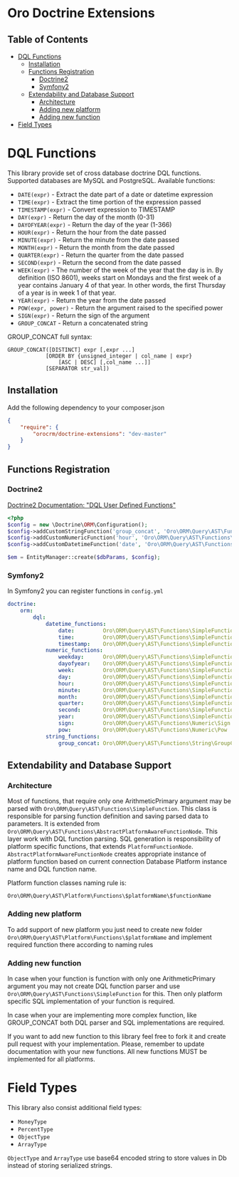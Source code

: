 Oro Doctrine Extensions
=======================

Table of Contents
-----------------

- [DQL Functions](#dql-functions-list)
    - [Installation](#installation)
    - [Functions Registration](#functions-registration)
        - [Doctrine2](#doctrine2)
        - [Symfony2](#symfony2)
    - [Extendability and Database Support](#extendability-and-database-support)
        - [Architecture](#architecture)
        - [Adding new platform](#adding-new-platform)
        - [Adding new function](#adding-new-function)
- [Field Types](#field-types)

DQL Functions
=============

This library provide set of cross database doctrine DQL functions. Supported databases are MySQL and PostgreSQL.
Available functions:

* `DATE(expr)` - Extract the date part of a date or datetime expression
* `TIME(expr)` - Extract the time portion of the expression passed
* `TIMESTAMP(expr)` - Convert expression to TIMESTAMP
* `DAY(expr)` - Return the day of the month (0-31)
* `DAYOFYEAR(expr)` - Return the day of the year (1-366)
* `HOUR(expr)` - Return the hour from the date passed
* `MINUTE(expr)` - Return the minute from the date passed
* `MONTH(expr)` - Return the month from the date passed
* `QUARTER(expr)` - Return the quarter from the date passed
* `SECOND(expr)` - Return the second from the date passed
* `WEEK(expr)` - The number of the week of the year that the day is in. By definition (ISO 8601), weeks start on Mondays and the first week of a year contains January 4 of that year. In other words, the first Thursday of a year is in week 1 of that year.
* `YEAR(expr)` - Return the year from the date passed
* `POW(expr, power)` - Return the argument raised to the specified power
* `SIGN(expr)` - Return the sign of the argument
* `GROUP_CONCAT` - Return a concatenated string

GROUP_CONCAT full syntax:
```
GROUP_CONCAT([DISTINCT] expr [,expr ...]
            [ORDER BY {unsigned_integer | col_name | expr}
                [ASC | DESC] [,col_name ...]]
            [SEPARATOR str_val])
```

Installation
------------

Add the following dependency to your composer.json
```json
{
    "require": {
        "orocrm/doctrine-extensions": "dev-master"
    }
}
```
Functions Registration
----------------------

### Doctrine2 

[Doctrine2 Documentation: "DQL User Defined Functions"](http://docs.doctrine-project.org/en/latest/cookbook/dql-user-defined-functions.html)

```php
<?php
$config = new \Doctrine\ORM\Configuration();
$config->addCustomStringFunction('group_concat', 'Oro\ORM\Query\AST\Functions\String\GroupConcat');
$config->addCustomNumericFunction('hour', 'Oro\ORM\Query\AST\Functions\SimpleFunction');
$config->addCustomDatetimeFunction('date', 'Oro\ORM\Query\AST\Functions\SimpleFunction');

$em = EntityManager::create($dbParams, $config);
```

### Symfony2 

In Symfony2 you can register functions in `config.yml`

```yaml
doctrine:
    orm:
        dql:
            datetime_functions:
                date:         Oro\ORM\Query\AST\Functions\SimpleFunction
                time:         Oro\ORM\Query\AST\Functions\SimpleFunction
                timestamp:    Oro\ORM\Query\AST\Functions\SimpleFunction
            numeric_functions:
                weekday:      Oro\ORM\Query\AST\Functions\SimpleFunction
                dayofyear:    Oro\ORM\Query\AST\Functions\SimpleFunction
                week:         Oro\ORM\Query\AST\Functions\SimpleFunction
                day:          Oro\ORM\Query\AST\Functions\SimpleFunction
                hour:         Oro\ORM\Query\AST\Functions\SimpleFunction
                minute:       Oro\ORM\Query\AST\Functions\SimpleFunction
                month:        Oro\ORM\Query\AST\Functions\SimpleFunction
                quarter:      Oro\ORM\Query\AST\Functions\SimpleFunction
                second:       Oro\ORM\Query\AST\Functions\SimpleFunction
                year:         Oro\ORM\Query\AST\Functions\SimpleFunction
                sign:         Oro\ORM\Query\AST\Functions\Numeric\Sign
                pow:          Oro\ORM\Query\AST\Functions\Numeric\Pow
            string_functions:
                group_concat: Oro\ORM\Query\AST\Functions\String\GroupConcat
```

Extendability and Database Support
----------------------------------

### Architecture

Most of functions, that require only one ArithmeticPrimary argument may be parsed with `Oro\ORM\Query\AST\Functions\SimpleFunction`.
This class is responsible for parsing function definition and saving parsed data to parameters. It is extended from
`Oro\ORM\Query\AST\Functions\AbstractPlatformAwareFunctionNode`. This layer work with DQL function parsing.
SQL generation is responsibility of platform specific functions, that extends `PlatformFunctionNode`.
`AbstractPlatformAwareFunctionNode` creates appropriate instance of platform function based on current connection Database Platform instance name and DQL function name.

Platform function classes naming rule is:

```
Oro\ORM\Query\AST\Platform\Functions\$platformName\$functionName
```

### Adding new platform
To add support of new platform you just need to create new folder `Oro\ORM\Query\AST\Platform\Functions\$platformName`
and implement required function there according to naming rules

### Adding new function

In case when your function is function with only one ArithmeticPrimary argument you may not create DQL function parser
and use `Oro\ORM\Query\AST\Functions\SimpleFunction` for this. 
Then only platform specific SQL implementation of your function is required.

In case when your are implementing more complex function, like GROUP_CONCAT both DQL parser and SQL implementations are required.

If you want to add new function to this library feel free to fork it and create pull request with your implementation.
Please, remember to update documentation with your new functions. All new functions MUST be implemented for all platforms.

Field Types
===========

This library also consist additional field types:

* `MoneyType`
* `PercentType`
* `ObjectType`
* `ArrayType`

`ObjectType` and `ArrayType` use base64 encoded string to store values in Db instead of storing serialized strings.
